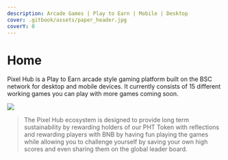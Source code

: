 ```yaml
---
description: Arcade Games | Play to Earn | Mobile | Desktop
cover: .gitbook/assets/paper_header.jpg
coverY: 0
---
```


# Home

Pixel Hub is a Play to Earn arcade style gaming platform built on the BSC network for desktop and mobile devices.  It currently consists of 15 different working games you can play with more games coming soon. &#x20;

![](.gitbook/assets/game\_splash.jpg)

> The Pixel Hub ecosystem is designed to provide long term sustainability by rewarding holders of our PHT Token with reflections and rewarding players with BNB by having fun playing the games while allowing you to challenge yourself by saving your own high scores and even sharing them on the global leader board.
